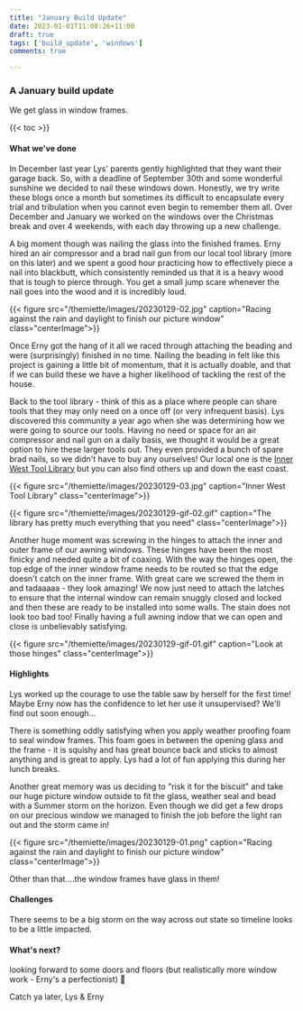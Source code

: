 ```yaml
---
title: "January Build Update"
date: 2023-01-01T11:08:26+11:00
draft: true
tags: ['build_update', 'windows']
comments: true

---
```

### A January build update
We get glass in window frames.

{{< toc >}}

#### What we've done
In December last year Lys' parents gently highlighted that they want their garage back. So, with a deadline of September 30th and some wonderful sunshine we decided to nail these windows down. Honestly, we try write these blogs once a month but sometimes its difficult to encapsulate every trial and tribulation when you cannot even begin to remember them all. Over December and January we worked on the windows over the Christmas break and over 4 weekends, with each day throwing up a new challenge. 

A big moment though was nailing the glass into the finished frames. Erny hired an air compressor and a brad nail gun from our local tool library (more on this later) and we spent a good hour practicing how to effectively piece a nail into blackbutt, which consistently reminded us that it is a heavy wood that is tough to pierce through. You get a small jump scare whenever the nail goes into the wood and it is incredibly loud. 

{{< figure src="/themiette/images/20230129-02.jpg" caption="Racing against the rain and daylight to finish our picture window" class="centerImage">}}

Once Erny got the hang of it all we raced through attaching the beading and were (surprisingly) finished in no time. Nailing the beading in felt like this project is gaining a little bit of momentum, that it is actually doable, and that if we can build these we have a higher likelihood of tackling the rest of the house. 

Back to the tool library - think of this as a place where people can share tools that they may only need on a once off (or very infrequent basis). Lys discovered this community a year ago when she was determining how we were going to source our tools. Having no need or space for an air compressor and nail gun on a daily basis, we thought it would be a great option to hire these larger tools out. They even provided a bunch of spare brad nails, so we didn't have to buy any ourselves! Our local one is the [Inner West Tool Library](http://www.innerwesttoollibrary.com.au/) but you can also find others up and down the east coast. 

{{< figure src="/themiette/images/20230129-03.jpg" caption="Inner West Tool Library" class="centerImage">}}

{{< figure src="/themiette/images/20230129-gif-02.gif" caption="The library has pretty much everything that you need" class="centerImage">}}

Another huge moment was screwing in the hinges to attach the inner and outer frame of our awning windows. These hinges have been the most finicky and needed quite a bit of coaxing. With the way the hinges open, the top edge of the inner window frame needs to be routed so that the edge doesn't catch on the inner frame. With great care we screwed the them in and tadaaaaa - they look amazing! We now just need to attach the latches to ensure that the internal window can remain snuggly closed and locked and then these are ready to be installed into some walls. The stain does not look too bad too! Finally having a full awning indow that we can open and close is unbelievably satisfying.

{{< figure src="/themiette/images/20230129-gif-01.gif" caption="Look at those hinges" class="centerImage">}}


#### Highlights
Lys worked up the courage to use the table saw by herself for the first time! Maybe Erny now has the confidence to let her use it unsupervised? We'll find out soon enough...

There is something oddly satisfying when you apply weather proofing foam to seal window frames. This foam goes in between the opening glass and the frame - it is squishy and has great bounce back and sticks to almost anything and is great to apply. Lys had a lot of fun applying this during her lunch breaks. 

Another great memory was us deciding to "risk it for the biscuit" and take our huge picture window outside to fit the glass, weather seal and bead with a Summer storm on the horizon. Even though we did get a few drops on our precious window we managed to finish the job before the light ran out and the storm came in!

{{< figure src="/themiette/images/20230129-01.png" caption="Racing against the rain and daylight to finish our picture window" class="centerImage">}}


Other than that....the window frames have glass in them! 

#### Challenges
There seems to be a big storm on the way across out state so timeline looks to be a little impacted.

#### What's next?
looking forward to some doors and floors (but realistically more window work - Erny's a perfectionist) 🚪

Catch ya later,
Lys & Erny



